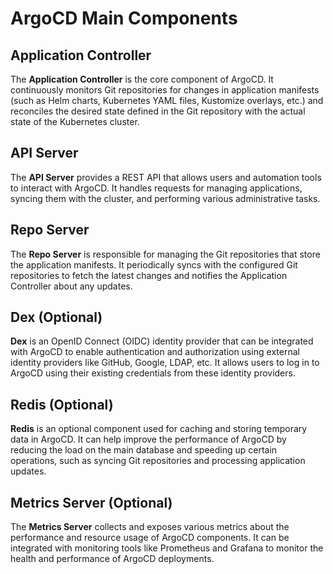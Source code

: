 # ArgoCD Main Components

## Application Controller
The **Application Controller** is the core component of ArgoCD. It continuously monitors Git repositories for changes in application manifests (such as Helm charts, Kubernetes YAML files, Kustomize overlays, etc.) and reconciles the desired state defined in the Git repository with the actual state of the Kubernetes cluster.

## API Server
The **API Server** provides a REST API that allows users and automation tools to interact with ArgoCD. It handles requests for managing applications, syncing them with the cluster, and performing various administrative tasks.

## Repo Server
The **Repo Server** is responsible for managing the Git repositories that store the application manifests. It periodically syncs with the configured Git repositories to fetch the latest changes and notifies the Application Controller about any updates.

## Dex (Optional)
**Dex** is an OpenID Connect (OIDC) identity provider that can be integrated with ArgoCD to enable authentication and authorization using external identity providers like GitHub, Google, LDAP, etc. It allows users to log in to ArgoCD using their existing credentials from these identity providers.

## Redis (Optional)
**Redis** is an optional component used for caching and storing temporary data in ArgoCD. It can help improve the performance of ArgoCD by reducing the load on the main database and speeding up certain operations, such as syncing Git repositories and processing application updates.

## Metrics Server (Optional)
The **Metrics Server** collects and exposes various metrics about the performance and resource usage of ArgoCD components. It can be integrated with monitoring tools like Prometheus and Grafana to monitor the health and performance of ArgoCD deployments.